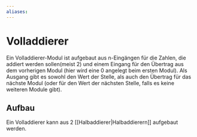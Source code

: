 ```yaml
---
aliases: 
---
```

# Volladdierer
Ein Volladdierer-Modul ist aufgebaut aus n-Eingängen für die Zahlen, die addiert werden sollen(meist 2) und einem Eingang für den Übertrag aus dem vorherigen Modul (hier wird eine 0 angelegt beim ersten Modul).
Als Ausgang gibt es sowohl den Wert der Stelle, als auch den Übertrag für das nächste Modul (oder für den Wert der nächsten Stelle, falls es keine weiteren Module gibt).
## Aufbau
Ein Volladdierer kann aus 2 [[Halbaddierer|Halbaddierern]] aufgebaut werden.